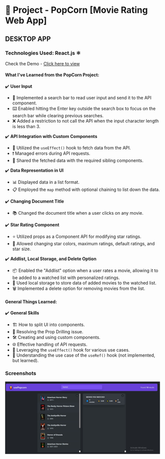 
# 🍿 Project - PopCorn [Movie Rating Web App] 

## DESKTOP APP

### Technologies Used: React.js ⚛️

   Check the Demo - [Click here to view](https://vinayak9669.github.io/React_popcorn/)

#### What I've Learned from the PopCorn Project:

✔️ **User Input**

   - 🧐 Implemented a search bar to read user input and send it to the API component.
   - ⌨️ Enabled hitting the Enter key outside the search box to focus on the search bar while clearing previous searches.
   - ❌ Added a restriction to not call the API when the input character length is less than 3.

✔️ **API Integration with Custom Components**

   - 🔄 Utilized the `useEffect()` hook to fetch data from the API.
   - ❗ Managed errors during API requests.
   - 🔄 Shared the fetched data with the required sibling components.

✔️ **Data Representation in UI**

   - 📊 Displayed data in a list format.
   - 📋 Employed the `map` method with optional chaining to list down the data.

✔️ **Changing Document Title**

   - 📚 Changed the document title when a user clicks on any movie.

✔️ **Star Rating Component**

   - ⭐ Utilized props as a Component API for modifying star ratings.
   - 🌟 Allowed changing star colors, maximum ratings, default ratings, and star size.

✔️ **Addlist, Local Storage, and Delete Option**

   - 📦 Enabled the "Addlist" option when a user rates a movie, allowing it to be added to a watched list with personalized ratings.
   - 💼 Used local storage to store data of added movies to the watched list.
   - 🗑️ Implemented a delete option for removing movies from the list.

#### General Things Learned:

✔️ **General Skills**

   - 🏗️ How to split UI into components.
   - 🧩 Resolving the Prop Drilling issue.
   - 🛠️ Creating and using custom components.
   - 🌐 Effective handling of API requests.
   - 🔄 Leveraging the `useEffect()` hook for various use cases.
   - 📝 Understanding the use case of the `useRef()` hook (not implemented, but learned).

### Screenshots 
![User Interface](readmeScreenshot/Capture.JPG)

